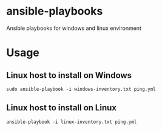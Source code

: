 # ansible-playbooks

Ansible playbooks for windows and linux environment

# Usage

## Linux host to install on Windows

```
sudo ansible-playbook -i windows-inventory.txt ping.yml
```

## Linux host to install on Linux
```
ansible-playbook -i linux-inventory.txt ping.yml
```
